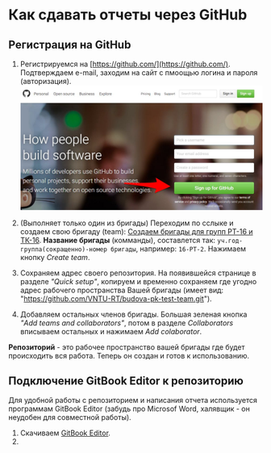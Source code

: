 # Как сдавать отчеты через GitHub

## Регистрация на GitHub

1. Регистрируемся на [https://github.com/](https://github.com/). Подтверждаем e-mail, заходим на сайт с пмоощью логина и пароля \(авторизация\).
![](/assets/R1.jpg)
2. \(Выполняет только один из бригады\) Переходим по сслыке и создаем свою бригаду \(team\): [Создаем бригады для групп РТ-16 и ТК-16](https://classroom.github.com/group-assignment-invitations/10d072cb6fd1f4816f4eed8d12bc0f08). **Название бригады** \(комманды\), составлется так: `уч.год-группа(сокращенно)-номер бригады`, например: `16-РТ-2`. Нажимаем кнопку _Create team_.

3. Сохраняем адрес своего репозитория. На появившейся странице в разделе _"Quick setup"_, копируем и временно сохраняем где угодно адрес рабочего пространства Вашей бригады \(имеет вид: "[https:\/\/github.com\/VNTU-RT\/budova-pk-test-team.git](https://github.com/VNTU-RT/budova-pk-test-team.git)"\).

4. Добавляем остальных членов бригады. Большая зеленая кнопка _"Add teams and collaborators"_, потом в разделе _Collaborators_ вписываем остальных и нажимаем _Add colaborator_.

**Репозиторий** - это рабочее пространство вашей бригады где будет происходить вся работа. Теперь он создан и готов к использованию.

## Подключение GitBook Editor к репозиторию

Для удобной работы с репозиторием и написания отчета используется программам GitBook Editor \(забудь про Microsof Word, халявщик - он неудобен для совместной работы\).

1. Скачиваем [GitBook Editor](https://www.gitbook.com/editor).
2. 

